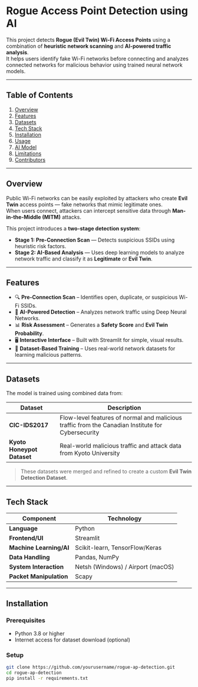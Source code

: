 # Rogue Access Point Detection using AI

This project detects **Rogue (Evil Twin) Wi-Fi Access Points** using a combination of **heuristic network scanning** and **AI-powered traffic analysis**.  
It helps users identify fake Wi-Fi networks before connecting and analyzes connected networks for malicious behavior using trained neural network models.

---

## Table of Contents

1. [Overview](#overview)
2. [Features](#features)
3. [Datasets](#datasets)
4. [Tech Stack](#tech-stack)
5. [Installation](#installation)
6. [Usage](#usage)
7. [AI Model](#ai-model)
8. [Limitations](#limitations)
9. [Contributors](#contributors)

---

## Overview

Public Wi-Fi networks can be easily exploited by attackers who create **Evil Twin** access points — fake networks that mimic legitimate ones.  
When users connect, attackers can intercept sensitive data through **Man-in-the-Middle (MITM)** attacks.

This project introduces a **two-stage detection system**:

- **Stage 1: Pre-Connection Scan** — Detects suspicious SSIDs using heuristic risk factors.
- **Stage 2: AI-Based Analysis** — Uses deep learning models to analyze network traffic and classify it as **Legitimate** or **Evil Twin**.

---

## Features

- 🔍 **Pre-Connection Scan** – Identifies open, duplicate, or suspicious Wi-Fi SSIDs.  
- 🤖 **AI-Powered Detection** – Analyzes network traffic using Deep Neural Networks.  
- 📊 **Risk Assessment** – Generates a **Safety Score** and **Evil Twin Probability**.  
- 🖥️ **Interactive Interface** – Built with Streamlit for simple, visual results.  
- 💾 **Dataset-Based Training** – Uses real-world network datasets for learning malicious patterns.  

---

## Datasets

The model is trained using combined data from:

| Dataset | Description |
|----------|--------------|
| **CIC-IDS2017** | Flow-level features of normal and malicious traffic from the Canadian Institute for Cybersecurity |
| **Kyoto Honeypot Dataset** | Real-world malicious traffic and attack data from Kyoto University |

> These datasets were merged and refined to create a custom **Evil Twin Detection Dataset**.

---

## Tech Stack

| Component | Technology |
|------------|-------------|
| **Language** | Python |
| **Frontend/UI** | Streamlit |
| **Machine Learning/AI** | Scikit-learn, TensorFlow/Keras |
| **Data Handling** | Pandas, NumPy |
| **System Interaction** | Netsh (Windows) / Airport (macOS) |
| **Packet Manipulation** | Scapy |

---

## Installation

### Prerequisites

- Python 3.8 or higher  
- Internet access for dataset download (optional)  

### Setup

```bash
git clone https://github.com/yourusername/rogue-ap-detection.git
cd rogue-ap-detection
pip install -r requirements.txt
